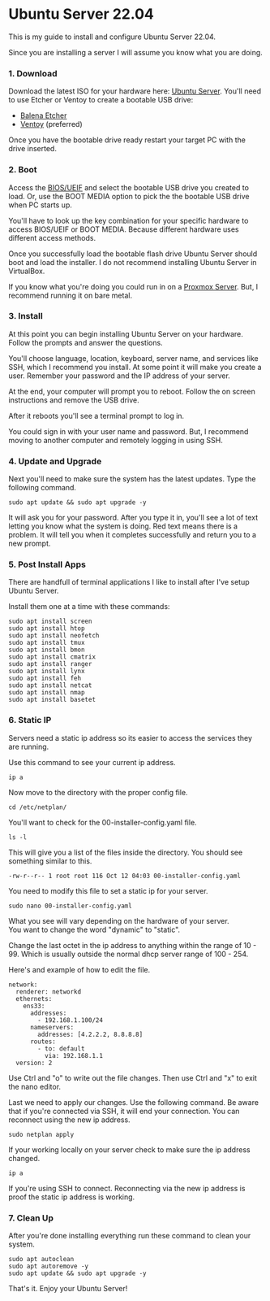 # Ubuntu Server 22.04
This is my guide to install and configure Ubuntu Server 22.04.

Since you are installing a server I will assume you know what you are doing.

### 1. Download

Download the latest ISO for your hardware here: [Ubuntu Server](https://ubuntu.com/download/server). You'll need to use Etcher or Ventoy to create a bootable USB drive:
- [Balena Etcher](https://www.balena.io/etcher/)
- [Ventoy](https://www.ventoy.net/en/index.html) (preferred)

Once you have the bootable drive ready restart your target PC with the drive inserted.

### 2. Boot

Access the [BIOS/UEIF](https://www.howtogeek.com/56958/HTG-EXPLAINS-HOW-UEFI-WILL-REPLACE-THE-BIOS/) and select the bootable USB drive you created to load. Or, use the BOOT MEDIA option to pick the the bootable USB drive when PC starts up. 

You'll have to look up the key combination for your specific hardware to access BIOS/UEIF or BOOT MEDIA. Because different hardware uses different access methods. 

Once you successfully load the bootable flash drive Ubuntu Server should boot and load the installer.
I do not recommend installing Ubuntu Server in VirtualBox. 

If you know what you're doing you could run in on a [Proxmox Server](https://www.proxmox.com/en/). But, I recommend running it on bare metal.

### 3. Install

At this point you can begin installing Ubuntu Server on your hardware. Follow the prompts and answer the questions.

You'll choose language, location, keyboard, server name, and services like SSH, which I recommend you install. 
At some point it will make you create a user. Remember your password and the IP address of your server.

At the end, your computer will prompt you to reboot. Follow the on screen instructions and remove the USB drive. 

After it reboots you'll see a terminal prompt to log in. 

You could sign in with your user name and password. But, I recommend moving to another computer and remotely logging in using SSH. 

### 4. Update and Upgrade
Next you'll need to make sure the system has the latest updates. Type the following command.

```shell
sudo apt update && sudo apt upgrade -y
```
It will ask you for your password. After you type it in, you'll see a lot of text letting you know what the system is doing. Red text means there is a problem. It will tell you when it completes successfully and return you to a new prompt. 

### 5. Post Install Apps
There are handfull of terminal applications I like to install after I've setup Ubuntu Server.

Install them one at a time with these commands:

```shell
sudo apt install screen
sudo apt install htop
sudo apt install neofetch
sudo apt install tmux
sudo apt install bmon  
sudo apt install cmatrix  
sudo apt install ranger 
sudo apt install lynx 
sudo apt install feh 
sudo apt install netcat 
sudo apt install nmap 
sudo apt install basetet
```
### 6. Static IP
Servers need a static ip address so its easier to access the services they are running.

Use this command to see your current ip address.
```shell
ip a
```

Now move to the directory with the proper config file.
```shell
cd /etc/netplan/
```

You'll want to check for the 00-installer-config.yaml file.
```shell
ls -l
```
This will give you a list of the files inside the directory.
You should see something similar to this.
```shell
-rw-r--r-- 1 root root 116 Oct 12 04:03 00-installer-config.yaml
```

You need to modify this file to set a static ip for your server.
```shell
sudo nano 00-installer-config.yaml
```

What you see will vary depending on the hardware of your server.<br />
You want to change the word "dynamic" to "static". 

Change the last octet in the ip address to anything within the range of
10 - 99. Which is usually outside the normal dhcp server range of 100 - 254.

Here's and example of how to edit the file.
```shell
network:
  renderer: networkd
  ethernets:
    ens33:
      addresses:
        - 192.168.1.100/24
      nameservers:
        addresses: [4.2.2.2, 8.8.8.8]
      routes:
        - to: default
          via: 192.168.1.1
  version: 2
```

Use Ctrl and "o" to write out the file changes. Then use Ctrl and "x" to exit the nano editor. 

Last we need to apply our changes. Use the following command. Be aware that if you're connected via SSH, it will end your connection. You can reconnect using the new ip address.

```shell
sudo netplan apply
```
If your working locally on your server check to make sure the ip address changed.
```shell
ip a
```

If you're using SSH to connect. Reconnecting via the new ip address is proof the static ip address is working.


### 7. Clean Up
After you're done installing everything run these command to clean your system.

```shell
sudo apt autoclean
sudo apt autoremove -y
sudo apt update && sudo apt upgrade -y
```

That's it. Enjoy your Ubuntu Server!